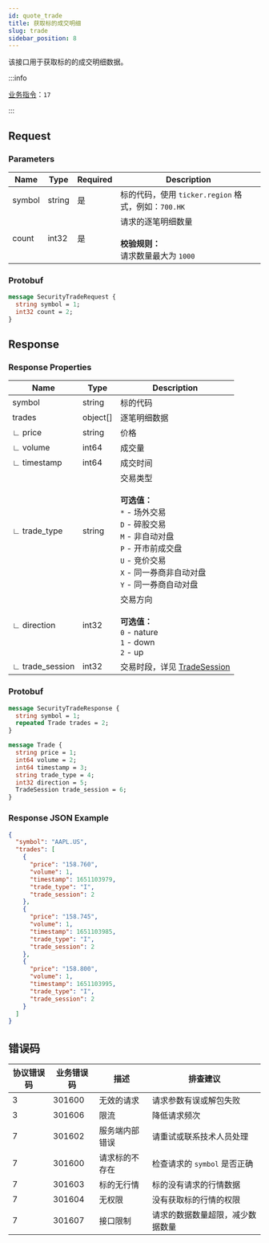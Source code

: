 ```yaml
---
id: quote_trade
title: 获取标的成交明细
slug: trade
sidebar_position: 8
---
```


该接口用于获取标的的成交明细数据。

:::info

[业务指令](../../socket/protocol/request)：`17`

:::

## Request

### Parameters

| Name   | Type   | Required | Description                                                              |
| ------ | ------ | -------- | ------------------------------------------------------------------------ |
| symbol | string | 是       | 标的代码，使用 `ticker.region` 格式，例如：`700.HK`                      |
| count  | int32  | 是       | 请求的逐笔明细数量 <br /><br />**校验规则：**<br />请求数量最大为 `1000` |

### Protobuf

```protobuf
message SecurityTradeRequest {
  string symbol = 1;
  int32 count = 2;
}
```

## Response

### Response Properties

| Name            | Type     | Description                                                                                                                                                                                           |
| --------------- | -------- | ----------------------------------------------------------------------------------------------------------------------------------------------------------------------------------------------------- |
| symbol          | string   | 标的代码                                                                                                                                                                                              |
| trades          | object[] | 逐笔明细数据                                                                                                                                                                                          |
| ∟ price         | string   | 价格                                                                                                                                                                                                  |
| ∟ volume        | int64    | 成交量                                                                                                                                                                                                |
| ∟ timestamp     | int64    | 成交时间                                                                                                                                                                                              |
| ∟ trade_type    | string   | 交易类型 <br /><br />**可选值：**<br />`*` - 场外交易<br />`D` - 碎股交易<br />`M` - 非自动对盘<br />`P` - 开市前成交盘<br />`U` - 竞价交易<br />`X` - 同一券商非自动对盘<br />`Y` - 同一券商自动对盘 |
| ∟ direction     | int32    | 交易方向 <br /><br />**可选值：**<br />`0` - nature<br />`1` - down<br />`2` - up                                                                                                                     |
| ∟ trade_session | int32    | 交易时段，详见 [TradeSession](../objects#tradesession---交易时段)                                                                                                                                     |

### Protobuf

```protobuf
message SecurityTradeResponse {
  string symbol = 1;
  repeated Trade trades = 2;
}

message Trade {
  string price = 1;
  int64 volume = 2;
  int64 timestamp = 3;
  string trade_type = 4;
  int32 direction = 5;
  TradeSession trade_session = 6;
}
```

### Response JSON Example

```json
{
  "symbol": "AAPL.US",
  "trades": [
    {
      "price": "158.760",
      "volume": 1,
      "timestamp": 1651103979,
      "trade_type": "I",
      "trade_session": 2
    },
    {
      "price": "158.745",
      "volume": 1,
      "timestamp": 1651103985,
      "trade_type": "I",
      "trade_session": 2
    },
    {
      "price": "158.800",
      "volume": 1,
      "timestamp": 1651103995,
      "trade_type": "I",
      "trade_session": 2
    }
  ]
}
```

## 错误码

| 协议错误码 | 业务错误码 | 描述           | 排查建议                         |
| ---------- | ---------- | -------------- | -------------------------------- |
| 3          | 301600     | 无效的请求     | 请求参数有误或解包失败           |
| 3          | 301606     | 限流           | 降低请求频次                     |
| 7          | 301602     | 服务端内部错误 | 请重试或联系技术人员处理         |
| 7          | 301600     | 请求标的不存在 | 检查请求的 `symbol` 是否正确     |
| 7          | 301603     | 标的无行情     | 标的没有请求的行情数据           |
| 7          | 301604     | 无权限         | 没有获取标的行情的权限           |
| 7          | 301607     | 接口限制       | 请求的数据数量超限，减少数据数量 |
